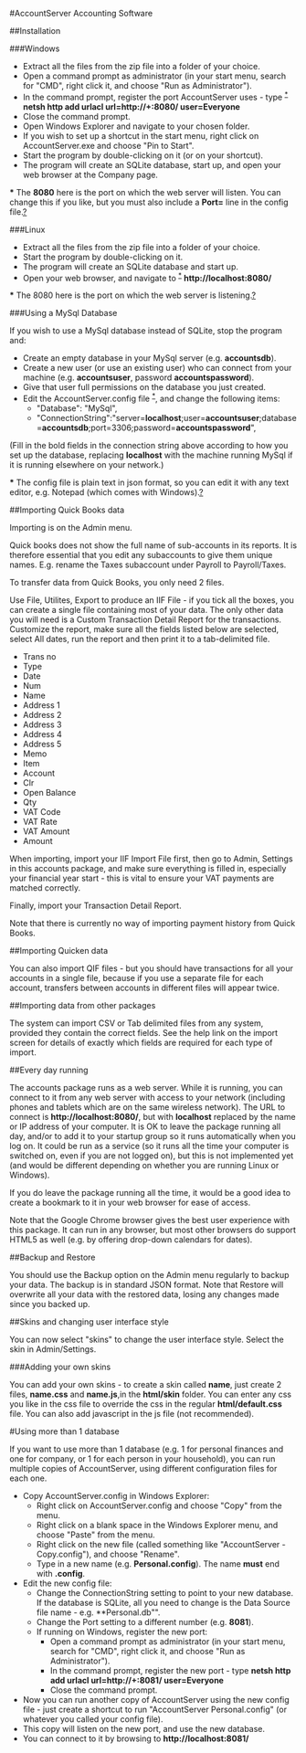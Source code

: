#AccountServer Accounting Software

##Installation

###Windows

* Extract all the files from the zip file into a folder of your choice.
* Open a command prompt as administrator (in your start menu, search for "CMD", right click it, and choose "Run as Administrator").
* In the command prompt, register the port AccountServer uses - type <sup id="a1">[*](#f1)</sup> **netsh http add urlacl url=http://+:8080/ user=Everyone**
* Close the command prompt.
* Open Windows Explorer and navigate to your chosen folder.
* If you wish to set up a shortcut in the start menu, right click on AccountServer.exe and choose "Pin to Start".
* Start the program by double-clicking on it (or on your shortcut).
* The program will create an SQLite database, start up, and open your web browser at the Company page.

<b id="f1">*</b> The **8080** here is the port on which the web server will listen. You can change this if you like, but you must also include a **Port=** line in the config file.[?](#a1)

###Linux

* Extract all the files from the zip file into a folder of your choice.
* Start the program by double-clicking on it.
* The program will create an SQLite database and start up.
* Open your web browser, and navigate to <sup id="a2">[*](#f1)</sup> **http://localhost:8080/**

<b id="f2">*</b> The 8080 here is the port on which the web server is listening.[?](#a2)

###Using a MySql Database

If you wish to use a MySql database instead of SQLite, stop the program and:

* Create an empty database in your MySql server (e.g. **accountsdb**).
* Create a new user (or use an existing user) who can connect from your machine (e.g. **accountsuser**, password **accountspassword**).
* Give that user full permissions on the database you just created.
* Edit the AccountServer.config file <sup id="a1">[*](#f3)</sup>, and change the following items:
  * "Database": "MySql",
  * "ConnectionString":"server=**localhost**;user=**accountsuser**;database=**accountsdb**;port=3306;password=**accountspassword**",

(Fill in the bold fields in the connection string above according to how you set up the database, replacing **localhost** with the machine running MySql if it is running elsewhere on your network.)

<b id="f3">*</b> The config file is plain text in json format, so you can edit it with any text editor, e.g. Notepad (which comes with Windows).[?](#a3)

##Importing Quick Books data

Importing is on the Admin menu.

Quick books does not show the full name of sub-accounts in its reports. It is therefore essential that you edit any subaccounts to give them unique names. E.g. rename the Taxes subaccount under Payroll to Payroll/Taxes.

To transfer data from Quick Books, you only need 2 files.

Use File, Utilites, Export to produce an IIF File - if you tick all the boxes, you can create a single file containing most of your data. The only other data you will need is a Custom Transaction Detail Report for the transactions. Customize the report, make sure all the fields listed below are selected, select All dates, run the report and then print it to a tab-delimited file.

* Trans no
* Type
* Date
* Num
* Name
* Address 1
* Address 2
* Address 3
* Address 4
* Address 5
* Memo
* Item
* Account
* Clr
* Open Balance
* Qty
* VAT Code
* VAT Rate
* VAT Amount
* Amount

When importing, import your IIF Import File first, then go to Admin, Settings in this accounts package, and make sure everything is filled in, especially your financial year start - this is vital to ensure your VAT payments are matched correctly.

Finally, import your Transaction Detail Report.

Note that there is currently no way of importing payment history from Quick Books.

##Importing Quicken data

You can also import QIF files - but you should have transactions for all your accounts in a single file, because if you use a separate file for each account, transfers between accounts in different files will appear twice.

##Importing data from other packages

The system can import CSV or Tab delimited files from any system, provided they contain the correct fields. See the help link on the import screen for details of exactly which fields are required for each type of import.

##Every day running

The accounts package runs as a web server. While it is running, you can connect to it from any web server with access to your network (including phones and tablets which are on the same wireless network). The URL to connect is **http://localhost:8080/**, but with **localhost** replaced by the name or IP address of your computer. It is OK to leave the package running all day, and/or to add it to your startup group so it runs automatically when you log on. It could be run as a service (so it runs all the time your computer is switched on, even if you are not logged on), but this is not implemented yet (and would be different depending on whether you are running Linux or Windows).

If you do leave the package running all the time, it would be a good idea to create a bookmark to it in your web browser for ease of access.

Note that the Google Chrome browser gives the best user experience with this package. It can run in any browser, but most other browsers do support HTML5 as well (e.g. by offering drop-down calendars for dates).

##Backup and Restore

You should use the Backup option on the Admin menu regularly to backup your data. The backup is in standard JSON format. Note that Restore will overwrite all your data with the restored data, losing any changes made since you backed up.

##Skins and changing user interface style

You can now select "skins" to change the user interface style. Select the skin in Admin/Settings.

###Adding your own skins

You can add your own skins - to create a skin called **name**, just create 2 files, **name.css** and **name.js**,in the **html/skin** folder. You can enter any css you like in the css file to override the css in the regular **html/default.css** file. You can also add javascript in the js file (not recommended).

#Using more than 1 database

If you want to use more than 1 database (e.g. 1 for personal finances and one for company, or 1 for each person in your household), you can run multiple copies of AccountServer, using different configuration files for each one.

* Copy AccountServer.config in Windows Explorer:
  * Right click on AccountServer.config and choose "Copy" from the menu.
  * Right click on a blank space in the Windows Explorer menu, and choose "Paste" from the menu.
  * Right click on the new file (called something like "AccountServer - Copy.config"), and choose "Rename".
  * Type in a new name (e.g. **Personal.config**). The name **must** end with **.config**.
* Edit the new config file:
  * Change the ConnectionString setting to point to your new database. If the database is SQLite, all you need to change is the Data Source file name - e.g. **Personal.db"".
  * Change the Port setting to a different number (e.g. **8081**).
  * If running on Windows, register the new port:
     * Open a command prompt as administrator (in your start menu, search for "CMD", right click it, and choose "Run as Administrator").
     * In the command prompt, register the new port - type **netsh http add urlacl url=http://+:8081/ user=Everyone**
     * Close the command prompt.
* Now you can run another copy of AccountServer using the new config file - just create a shortcut to run "AccountServer Personal.config" (or whatever you called your config file).
* This copy will listen on the new port, and use the new database.
* You can connect to it by browsing to **http://localhost:8081/**

